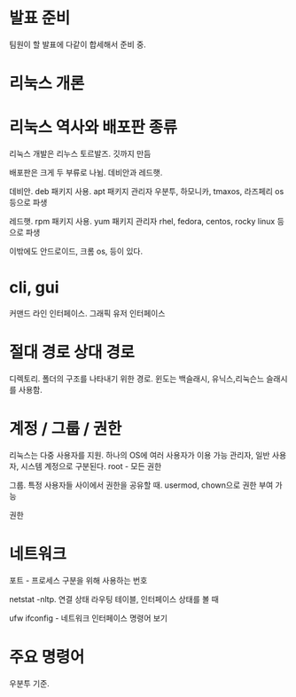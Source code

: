 # 발표 준비
팀원이 할 발표에 다같이 합세해서 준비 중.

# 리눅스 개론



















# 리눅스 역사와 배포판 종류
리눅스 개발은 리누스 토르발즈.
깃까지 만듬

배포판은 크게 두 부류로 나뉨. 데비안과 레드햇.

데비안. deb 패키지 사용. apt 패키지 관리자
우분투, 하모니카, tmaxos, 라즈페리 os 등으로 파생

레드햇. rpm 패키지 사용. yum 패키지 관리자
rhel, fedora, centos, rocky linux 등으로 파생

이밖에도 안드로이드, 크롬 os, 등이 있다. 

# cli, gui
커맨드 라인 인터페이스. 
그래픽 유저 인터페이스
# 절대 경로 상대 경로
디렉토리. 폴더의 구조를 나타내기 위한 경로.
윈도는 백슬래시, 유닉스,리눅슨느 슬래시를 사용함.

# 계정 / 그룹 / 권한
리눅스는 다중 사용자를 지원. 하나의 OS에 여러 사용자가 이용 가능
관리자, 일반 사용자, 시스템 계정으로 구분된다.
root - 모든 권한

그룹. 특정 사용자들 사이에서 권한을 공유할 때.
usermod, chown으로 권한 부여 가능

권한 

# 네트워크
포트 - 프로세스 구분을 위해 사용하는 번호

netstat -nltp. 연결 상태 라우팅 테이블, 인터페이스 상태를 볼 때

ufw
ifconfig - 네트워크 인터페이스 명령어 보기

# 주요 명령어
우분투 기준.